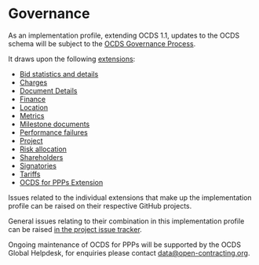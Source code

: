 # Governance

As an implementation profile, extending OCDS 1.1, updates to the OCDS schema will be subject to the [OCDS Governance Process](https://standard.open-contracting.org/latest/en/governance/).

It draws upon the following [extensions](https://extensions.open-contracting.org/en/):

* [Bid statistics and details](https://extensions.open-contracting.org/en/extensions/bids/v1.1.5/)
* [Charges](https://extensions.open-contracting.org/en/extensions/charges/master/)
* [Document Details](https://extensions.open-contracting.org/en/extensions/documentation_details/master/)
* [Finance](https://extensions.open-contracting.org/en/extensions/finance/master/)
* [Location](https://extensions.open-contracting.org/en/extensions/location/v1.1.5/)
* [Metrics](https://extensions.open-contracting.org/en/extensions/metrics/master/)
* [Milestone documents](https://extensions.open-contracting.org/en/extensions/milestone_documents/v1.1.5/)
* [Performance failures](https://extensions.open-contracting.org/en/extensions/performance_failures/master/)
* [Project](https://extensions.open-contracting.org/en/extensions/project/master/)
* [Risk allocation](https://extensions.open-contracting.org/en/extensions/risk_allocation/master/)
* [Shareholders](https://extensions.open-contracting.org/en/extensions/shareholders/master/)
* [Signatories](https://extensions.open-contracting.org/en/extensions/signatories/master/)
* [Tariffs](https://extensions.open-contracting.org/en/extensions/tariffs/1.1/)
* [OCDS for PPPs Extension](https://extensions.open-contracting.org/en/extensions/ppp/master/)

Issues related to the individual extensions that make up the implementation profile can be raised on their respective GitHub projects.

General issues relating to their combination in this implementation profile can be raised [in the project issue tracker](https://github.com/open-contracting-extensions/public-private-partnerships/issues).

Ongoing maintenance of OCDS for PPPs will be supported by the OCDS Global Helpdesk, for enquiries please contact [data@open-contracting.org](mailto:data@open-contracting.org).
